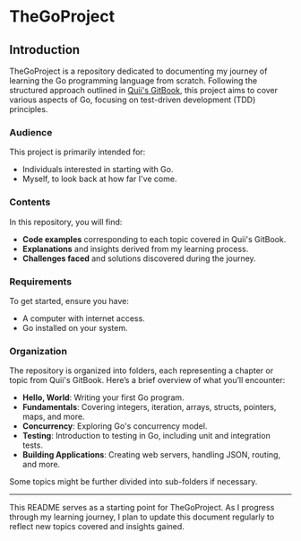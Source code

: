 # TheGoProject

## Introduction

TheGoProject is a repository dedicated to documenting my journey of learning the Go programming language from scratch. Following the structured approach outlined in [Quii's GitBook](https://quii.gitbook.io), this project aims to cover various aspects of Go, focusing on test-driven development (TDD) principles.

### Audience

This project is primarily intended for:
- Individuals interested in starting with Go.
- Myself, to look back at how far I've come.

### Contents

In this repository, you will find:
- **Code examples** corresponding to each topic covered in Quii's GitBook.
- **Explanations** and insights derived from my learning process.
- **Challenges faced** and solutions discovered during the journey.

### Requirements

To get started, ensure you have:
- A computer with internet access.
- Go installed on your system.

### Organization

The repository is organized into folders, each representing a chapter or topic from Quii's GitBook. Here’s a brief overview of what you’ll encounter:

- **Hello, World**: Writing your first Go program.
- **Fundamentals**: Covering integers, iteration, arrays, structs, pointers, maps, and more.
- **Concurrency**: Exploring Go's concurrency model.
- **Testing**: Introduction to testing in Go, including unit and integration tests.
- **Building Applications**: Creating web servers, handling JSON, routing, and more.

Some topics might be further divided into sub-folders if necessary.

---

This README serves as a starting point for TheGoProject. As I progress through my learning journey, I plan to update this document regularly to reflect new topics covered and insights gained.
